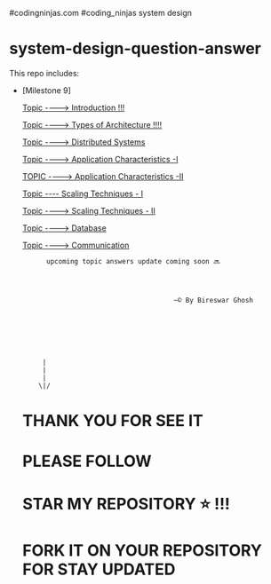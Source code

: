 #codingninjas.com
#coding_ninjas system design
# system-design-question-answer



This repo includes:
- [Milestone 9] 
 
  [Topic ----> Introduction !!!](https://github.com/bireswarghosh/system-design-question-answer/blob/main/Topic%20----%3E%20Introduction)

  [Topic ----> Types of Architecture  !!!!](https://github.com/bireswarghosh/system-design-question-answer/blob/main/Topic%20----%3E%20Types%20of%20Architecture%20%20!!!!)
 
   [Topic ----> Distributed Systems](https://github.com/bireswarghosh/system-design-question-answer/blob/main/Topic%20----%3E%20Distributed%20Systems)

   [Topic ----> Application Characteristics -I](https://github.com/bireswarghosh/system-design-question-answer/blob/main/Topic%20----%3E%20Application%20Characteristics%20-I)

   [TOPIC ----> Application Characteristics -II](https://github.com/bireswarghosh/system-design-question-answer/blob/main/TOPIC%20----%3E%20Application%20Characteristics%20-II)

   [Topic ---- Scaling Techniques - I](https://github.com/bireswarghosh/system-design-question-answer/blob/main/Topic%20----%20Scaling%20Techniques%20-%20I)


   [Topic ----> Scaling Techniques - II](https://github.com/bireswarghosh/system-design-question-answer/commit/3bc403f94c72730c4b43b27093c83ff413b76ac4)

   [Topic ----> Database](https://github.com/bireswarghosh/system-design-question-answer/commit/5941cbe9ad5434bea1c182d33029205a5b862cc9)
        
        
   [Topic ----> Communication](https://github.com/bireswarghosh/system-design-question-answer/blob/main/Topic%20----%3E%20Communication)     
        
        
        
        
            upcoming topic answers update coming soon 🔜 


 
  
                                            ~© By Bireswar Ghosh
  
 
     
 
 


           |
           |
           |
          \|/
         
    # THANK YOU FOR SEE IT      
    # PLEASE FOLLOW         
    # STAR MY REPOSITORY ⭐ !!!    
    # FORK IT ON YOUR REPOSITORY FOR STAY UPDATED 
 
 
 
 

